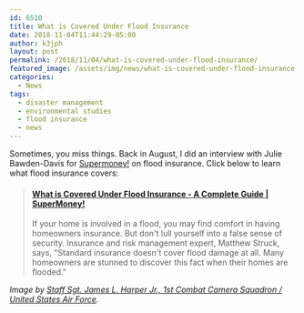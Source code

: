 ```yaml
---
id: 6510
title: What is Covered Under Flood Insurance
date: 2018-11-04T11:44:29-05:00
author: k3jph
layout: post
permalink: /2018/11/04/what-is-covered-under-flood-insurance/
featured_image: /assets/img/news/what-is-covered-under-flood-insurance.webp
categories:
  - News
tags:
  - disaster management
  - environmental studies
  - flood insurance
  - news
---
```

Sometimes, you miss things.  Back in August, I did an interview
with Julie Bawden-Davis for [Supermoney!](https://www.supermoney.com/)
on flood insurance.  Click below to learn what flood insurance
covers:

<blockquote class="embedly-card" data-card-key="66f8489580e04fc4a88a724eb5058bb3" data-card-branding="0" data-card-type="article-full"><h4><a href="https://www.supermoney.com/2018/08/what-is-covered-under-flood-insurance/">What is Covered Under Flood Insurance - A Complete Guide | SuperMoney!</a></h4><p>If your home is involved in a flood, you may find comfort in having homeowners insurance. But don't lull yourself into a false sense of security. Insurance and risk management expert, Matthew Struck, says, "Standard insurance doesn't cover flood damage at all. Many homeowners are stunned to discover this fact when their homes are flooded."</p></blockquote>
<script async src="//cdn.embedly.com/widgets/platform.js" charset="UTF-8"></script>

_Image by [Staff Sgt. James L. Harper Jr., 1st Combat Camera Squadron 
/ United States Air Force](https://www.army.mil/article/15161/arnorth_looks_back_at_2008)._
